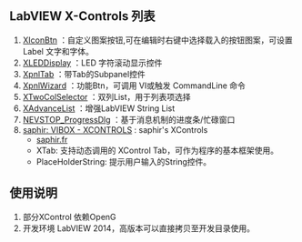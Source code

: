 LabVIEW X-Controls 列表
-----------------

 1. [XIconBtn](https://github.com/nevstop/LabVIEW-UI-XCtl/wiki/XIconBtn)
 ：自定义图案按钮,可在编辑时右键中选择载入的按钮图案，可设置Label 文字和字体。
 2. [XLEDDisplay](https://github.com/nevstop/LabVIEW-UI-XCtl/wiki/XLEDDisplay)
 ：LED 字符滚动显示控件
 3. [XpnlTab](https://github.com/nevstop/LabVIEW-UI-XCtl/wiki/XpnlTab)
 ：带Tab的Subpanel控件
 4. [XpnlWizard](https://github.com/nevstop/LabVIEW-UI-XCtl/wiki/XpnlWizard)
 ：功能Btn，可调用 VI或触发 CommandLine 命令
 5. [XTwoColSelector](https://github.com/nevstop/LabVIEW-UI-XCtl/wiki/XTwoColSelector)
 ：双列List，用于列表项选择
 6. [XAdvanceList](https://github.com/nevstop/LabVIEW-UI-XCtl/wiki/XAdvanceList)
 ：增强LabVIEW String List
 7. [NEVSTOP_ProgressDlg](https://github.com/nevstop/LabVIEW-UI-XCtl/wiki/NEVSTOP_ProgressDlg)
 ：基于消息机制的进度条/忙碌窗口
 8. [saphir: VIBOX - XCONTROLS](https://github.com/nevstop/LabVIEW-UI-XCtl/wiki/saphir:-VIBOX---XCONTROLS )
 : saphir's XControls  
    - [saphir.fr](http://www.saphir.fr/en/produits/vibox---xcontrols-9.html)   
    - XTab: 支持动态调用的 XControl Tab，可作为程序的基本框架使用。   
    - PlaceHolderString: 提示用户输入的String控件。

使用说明
-----------------

1.	部分XControl 依赖OpenG
2.	开发环境 LabVIEW 2014，高版本可以直接拷贝至开发目录使用。
